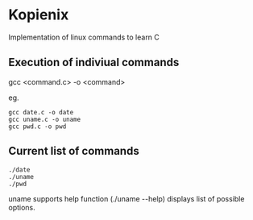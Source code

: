 # Kopienix
Implementation of linux commands to learn C




## Execution of indiviual commands
gcc <command.c> -o \<command>

eg. 

    gcc date.c -o date
    gcc uname.c -o uname
    gcc pwd.c -o pwd

## Current list of commands
    ./date
    ./uname
    ./pwd
    
uname supports help function (./uname --help) displays list of possible options.
